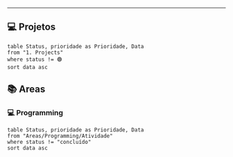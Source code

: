 
---

## 💻 Projetos

```dataview
table Status, prioridade as Prioridade, Data
from "1. Projects"
where status != 🟢
sort data asc
```



## 📚 Areas
### 💻 Programming
```dataview
table Status, prioridade as Prioridade, Data
from "Areas/Programming/Atividade"
where status != "concluído"
sort data asc
```
